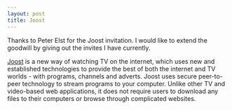 ```yaml
---
layout: post
title: Joost
---
```


Thanks to Peter Elst for the Joost invitation. I would like to extend the goodwill by giving out the invites I have currently. 

<a href="https://joost.com/">Joost</a> is a new way of watching TV on the internet, which uses new and established technologies to provide the best of both the internet and TV worlds - with programs, channels and adverts. Joost uses secure peer-to-peer technology to stream programs to your computer. Unlike other TV and video-based web applications, it does not require users to download any files to their computers or browse through complicated websites.
